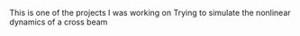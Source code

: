 This is one of the projects I was working on
Trying to simulate the nonlinear dynamics of a cross beam
